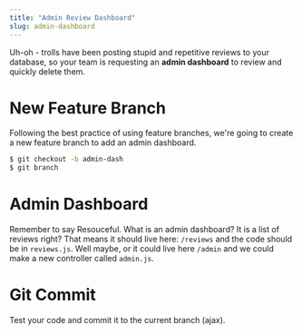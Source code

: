 ```yaml
---
title: "Admin Review Dashboard"
slug: admin-dashboard
---
```


Uh-oh - trolls have been posting stupid and repetitive reviews to your database, so your team is requesting an **admin dashboard** to review and quickly delete them.

# New Feature Branch

Following the best practice of using feature branches, we're going to create a new feature branch to add an admin dashboard.

```bash
$ git checkout -b admin-dash
$ git branch
```

# Admin Dashboard

Remember to say Resouceful. What is an admin dashboard? It is a list of reviews right? That means it should live here: `/reviews` and the code should be in `reviews.js`. Well maybe, or it could live here `/admin` and we could make a new controller called `admin.js`.

# Git Commit

Test your code and commit it to the current branch (ajax).
